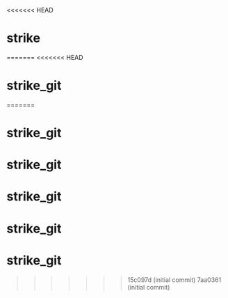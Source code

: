 <<<<<<< HEAD
# strike
=======
<<<<<<< HEAD
# strike_git
=======
# strike_git
# strike_git
# strike_git
# strike_git
# strike_git
>>>>>>> 15c097d (initial commit)
>>>>>>> 7aa0361 (initial commit)
